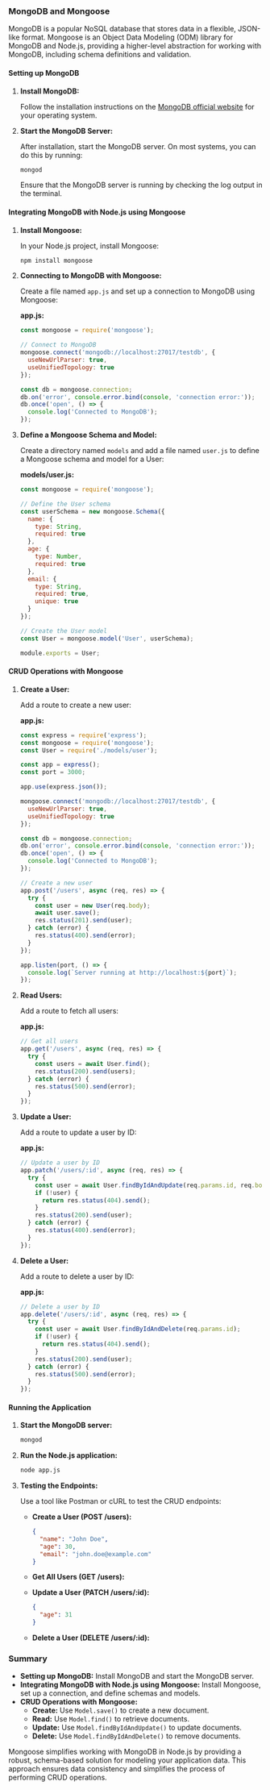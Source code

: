 ### MongoDB and Mongoose

MongoDB is a popular NoSQL database that stores data in a flexible, JSON-like format. Mongoose is an Object Data Modeling (ODM) library for MongoDB and Node.js, providing a higher-level abstraction for working with MongoDB, including schema definitions and validation.

#### Setting up MongoDB

1. **Install MongoDB:**

   Follow the installation instructions on the [MongoDB official website](https://docs.mongodb.com/manual/installation/) for your operating system.

2. **Start the MongoDB Server:**

   After installation, start the MongoDB server. On most systems, you can do this by running:
   ```sh
   mongod
   ```

   Ensure that the MongoDB server is running by checking the log output in the terminal.

#### Integrating MongoDB with Node.js using Mongoose

1. **Install Mongoose:**

   In your Node.js project, install Mongoose:
   ```sh
   npm install mongoose
   ```

2. **Connecting to MongoDB with Mongoose:**

   Create a file named `app.js` and set up a connection to MongoDB using Mongoose:

   **app.js:**
   ```javascript
   const mongoose = require('mongoose');

   // Connect to MongoDB
   mongoose.connect('mongodb://localhost:27017/testdb', {
     useNewUrlParser: true,
     useUnifiedTopology: true
   });

   const db = mongoose.connection;
   db.on('error', console.error.bind(console, 'connection error:'));
   db.once('open', () => {
     console.log('Connected to MongoDB');
   });
   ```

3. **Define a Mongoose Schema and Model:**

   Create a directory named `models` and add a file named `user.js` to define a Mongoose schema and model for a User:

   **models/user.js:**
   ```javascript
   const mongoose = require('mongoose');

   // Define the User schema
   const userSchema = new mongoose.Schema({
     name: {
       type: String,
       required: true
     },
     age: {
       type: Number,
       required: true
     },
     email: {
       type: String,
       required: true,
       unique: true
     }
   });

   // Create the User model
   const User = mongoose.model('User', userSchema);

   module.exports = User;
   ```

#### CRUD Operations with Mongoose

1. **Create a User:**

   Add a route to create a new user:

   **app.js:**
   ```javascript
   const express = require('express');
   const mongoose = require('mongoose');
   const User = require('./models/user');

   const app = express();
   const port = 3000;

   app.use(express.json());

   mongoose.connect('mongodb://localhost:27017/testdb', {
     useNewUrlParser: true,
     useUnifiedTopology: true
   });

   const db = mongoose.connection;
   db.on('error', console.error.bind(console, 'connection error:'));
   db.once('open', () => {
     console.log('Connected to MongoDB');
   });

   // Create a new user
   app.post('/users', async (req, res) => {
     try {
       const user = new User(req.body);
       await user.save();
       res.status(201).send(user);
     } catch (error) {
       res.status(400).send(error);
     }
   });

   app.listen(port, () => {
     console.log(`Server running at http://localhost:${port}`);
   });
   ```

2. **Read Users:**

   Add a route to fetch all users:

   **app.js:**
   ```javascript
   // Get all users
   app.get('/users', async (req, res) => {
     try {
       const users = await User.find();
       res.status(200).send(users);
     } catch (error) {
       res.status(500).send(error);
     }
   });
   ```

3. **Update a User:**

   Add a route to update a user by ID:

   **app.js:**
   ```javascript
   // Update a user by ID
   app.patch('/users/:id', async (req, res) => {
     try {
       const user = await User.findByIdAndUpdate(req.params.id, req.body, { new: true, runValidators: true });
       if (!user) {
         return res.status(404).send();
       }
       res.status(200).send(user);
     } catch (error) {
       res.status(400).send(error);
     }
   });
   ```

4. **Delete a User:**

   Add a route to delete a user by ID:

   **app.js:**
   ```javascript
   // Delete a user by ID
   app.delete('/users/:id', async (req, res) => {
     try {
       const user = await User.findByIdAndDelete(req.params.id);
       if (!user) {
         return res.status(404).send();
       }
       res.status(200).send(user);
     } catch (error) {
       res.status(500).send(error);
     }
   });
   ```

#### Running the Application

1. **Start the MongoDB server:**

   ```sh
   mongod
   ```

2. **Run the Node.js application:**

   ```sh
   node app.js
   ```

3. **Testing the Endpoints:**

   Use a tool like Postman or cURL to test the CRUD endpoints:

   - **Create a User (POST /users):**
     ```json
     {
       "name": "John Doe",
       "age": 30,
       "email": "john.doe@example.com"
     }
     ```

   - **Get All Users (GET /users):**

   - **Update a User (PATCH /users/:id):**
     ```json
     {
       "age": 31
     }
     ```

   - **Delete a User (DELETE /users/:id):**

### Summary

- **Setting up MongoDB:** Install MongoDB and start the MongoDB server.
- **Integrating MongoDB with Node.js using Mongoose:** Install Mongoose, set up a connection, and define schemas and models.
- **CRUD Operations with Mongoose:**
  - **Create:** Use `Model.save()` to create a new document.
  - **Read:** Use `Model.find()` to retrieve documents.
  - **Update:** Use `Model.findByIdAndUpdate()` to update documents.
  - **Delete:** Use `Model.findByIdAndDelete()` to remove documents.

Mongoose simplifies working with MongoDB in Node.js by providing a robust, schema-based solution for modeling your application data. This approach ensures data consistency and simplifies the process of performing CRUD operations.